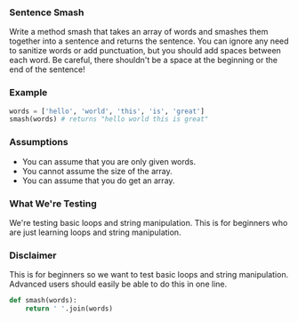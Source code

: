 ### Sentence Smash

Write a method smash that takes an array of words and smashes them together into a sentence and returns the sentence. You can ignore any need to sanitize words or add punctuation, but you should add spaces between each word. Be careful, there shouldn't be a space at the beginning or the end of the sentence!
### Example
```python
words = ['hello', 'world', 'this', 'is', 'great']
smash(words) # returns "hello world this is great"
```
### Assumptions

* You can assume that you are only given words.
* You cannot assume the size of the array.
* You can assume that you do get an array.

### What We're Testing

We're testing basic loops and string manipulation. This is for beginners who are just learning loops and string manipulation.
### Disclaimer

This is for beginners so we want to test basic loops and string manipulation. Advanced users should easily be able to do this in one line.
```python
def smash(words):
    return ' '.join(words)
```
